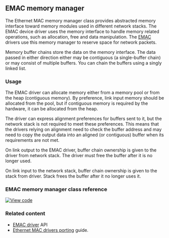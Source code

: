 ## EMAC memory manager

The Ethernet MAC memory manager class provides abstracted memory interface toward memory modules used in different network stacks. The EMAC device driver uses the memory interface to handle memory related operations, such as allocation, free and data manipulation. The [EMAC](emac.html) drivers use this memory manager to reserve space for network packets.

Memory buffer chains store the data on the memory interface. The data passed in either direction either may be contiguous (a single-buffer chain) or may consist of multiple buffers. You can chain the buffers using a singly linked list.

### Usage

The EMAC driver can allocate memory either from a memory pool or from the heap (contiguous memory). By preference, link input memory should be allocated from the pool, but if contiguous memory is required by the hardware, it can be allocated from the heap.

The driver can express alignment preferences for buffers sent to it, but the network stack is not required to meet these preferences. This means that the drivers relying on alignment need to check the buffer address and may need to copy the output data into an aligned (or contiguous) buffer when its requirements are not met.

On link output to the EMAC driver, buffer chain ownership is given to the driver from network stack. The driver must free the buffer after it is no longer used.

On link input to the network stack, buffer chain ownership is given to the stack from driver. Stack frees the buffer after it no longer uses it.

### EMAC memory manager class reference

[![View code](https://www.mbed.com/embed/?type=library)](http://os-doc-builder.test.mbed.com/docs/development/mbed-os-api-doxy/class_emac_memory_manager.html)

### Related content

- [EMAC driver](EMAC.html) API
- [Ethernet MAC drivers porting](ethernet-port.html) guide.
